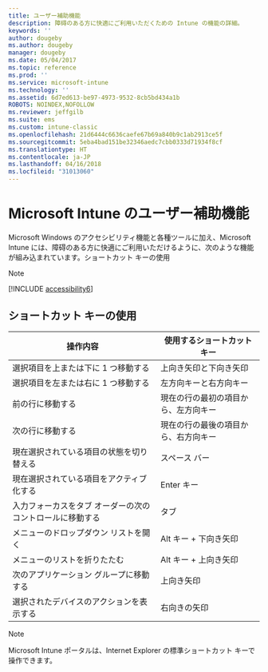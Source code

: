 ```yaml
---
title: ユーザー補助機能
description: 障碍のある方に快適にご利用いただくための Intune の機能の詳細。
keywords: ''
author: dougeby
ms.author: dougeby
manager: dougeby
ms.date: 05/04/2017
ms.topic: reference
ms.prod: ''
ms.service: microsoft-intune
ms.technology: ''
ms.assetid: 6d7ed613-be97-4973-9532-8cb5bd434a1b
ROBOTS: NOINDEX,NOFOLLOW
ms.reviewer: jeffgilb
ms.suite: ems
ms.custom: intune-classic
ms.openlocfilehash: 21d6444c6636caefe67b69a840b9c1ab2913ce5f
ms.sourcegitcommit: 5eba4bad151be32346aedc7cbb0333d71934f8cf
ms.translationtype: HT
ms.contentlocale: ja-JP
ms.lasthandoff: 04/16/2018
ms.locfileid: "31013060"
---
```

# <a name="accessibility-features-of-microsoft-intune"></a>Microsoft Intune のユーザー補助機能
Microsoft Windows のアクセシビリティ機能と各種ツールに加え、Microsoft Intune には、障碍のある方に快適にご利用いただけるように、次のような機能が組み込まれています。ショートカット キーの使用

> [!NOTE]
> [!INCLUDE [accessibility6](./includes/accessibility6_md.md)]

## <a name="using-keyboard-shortcuts"></a>ショートカット キーの使用

|                        操作内容                         |            使用するショートカット キー             |
|-----------------------------------------------------------|---------------------------------------------------|
|          選択項目を上または下に 1 つ移動する          |                 上向き矢印と下向き矢印                 |
|        選択項目を左または右に 1 つ移動する         |               左方向キーと右方向キー                |
|                 前の行に移動する                  | 現在の行の最初の項目から、左方向キー |
|                   次の行に移動する                    | 現在の行の最後の項目から、右方向キー |
|      現在選択されている項目の状態を切り替える      |                     スペース バー                      |
|           現在選択されている項目をアクティブ化する            |                       Enter キー                       |
| 入力フォーカスをタブ オーダーの次のコントロールに移動する |                        タブ                        |
|             メニューのドロップダウン リストを開く             |                 Alt キー + 下向き矢印                  |
|                メニューのリストを折りたたむ                |                  Alt キー + 上向き矢印                   |
|            次のアプリケーション グループに移動する             |                     上向き矢印                      |
|         選択されたデバイスのアクションを表示する         |                    右向きの矢印                    |

> [!NOTE]
> Microsoft Intune ポータルは、Internet Explorer の標準ショートカット キーで操作できます。
